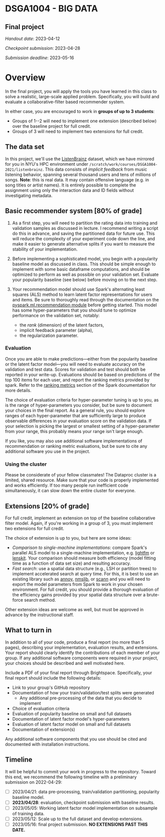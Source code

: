 # DSGA1004 - BIG DATA
## Final project

*Handout date*: 2023-04-12

*Checkpoint submission*: 2023-04-28

*Submission deadline*: 2023-05-16


# Overview

In the final project, you will apply the tools you have learned in this class to solve a realistic, large-scale applied problem.
Specifically, you will build and evaluate a collaborative-filter based recommender system. 

In either case, you are encouraged to work in **groups of up to 3 students**:

- Groups of 1--2 will need to implement one extension (described below) over the baseline project for full credit.
- Groups of 3 will need to implement two extensions for full credit.

## The data set

In this project, we'll use the [ListenBrainz](https://listenbrainz.org/) dataset, which we have mirrored for you in NYU's HPC environment under `/scratch/work/courses/DSGA1004-2021/listenbrainz`.
This data consists of *implicit feedback* from music listening behavior, spanning several thousand users and tens of millions of songs.
**Note**: this is real data.  It may contain offensive language (e.g. in song titles or artist names).  It is entirely possible to complete the assignment using only the interaction data and ID fields without investigating metadata.


## Basic recommender system [80% of grade]

1.  As a first step, you will need to partition the rating data into training and validation samples as discussed in lecture.
    I recommend writing a script do this in advance, and saving the partitioned data for future use.
    This will reduce the complexity of your experiment code down the line, and make it easier to generate alternative splits if you want to measure the stability of your implementation.

2.  Before implementing a sophisticated model, you begin with a popularity baseline model as discussed in class.
    This should be simple enough to implement with some basic dataframe computations, and should be optimized to perform as well as possible on your validation set.
    Evaluate your popularity baseline (see below) before moving on to the next step.

3.  Your recommendation model should use Spark's alternating least squares (ALS) method to learn latent factor representations for users and items.
    Be sure to thoroughly read through the documentation on the [pyspark.ml.recommendation module](https://spark.apache.org/docs/3.0.1/ml-collaborative-filtering.html) before getting started.
    This model has some hyper-parameters that you should tune to optimize performance on the validation set, notably: 
      - the *rank* (dimension) of the latent factors,
      - implicit feedback parameter (alpha),
      - the regularization parameter.

### Evaluation

Once you are able to make predictions—either from the popularity baseline or the latent factor model—you will need to evaluate accuracy on the validation and test data.
Scores for validation and test should both be reported in your write-up.
Evaluations should be based on predictions of the top 100 items for each user, and report the ranking metrics provided by spark.
Refer to the [ranking metrics](https://spark.apache.org/docs/3.0.1/mllib-evaluation-metrics.html#ranking-systems) section of the Spark documentation for more details.

The choice of evaluation criteria for hyper-parameter tuning is up to you, as is the range of hyper-parameters you consider, but be sure to document your choices in the final report.
As a general rule, you should explore ranges of each hyper-parameter that are sufficiently large to produce observable differences in your evaluation score on the validation data.
If your selection is picking the largest or smallest setting of a hyper-parameter from your range, this probably means your range isn't large enough.

If you like, you may also use additional software implementations of recommendation or ranking metric evaluations, but be sure to cite any additional software you use in the project.


### Using the cluster

Please be considerate of your fellow classmates!
The Dataproc cluster is a limited, shared resource. 
Make sure that your code is properly implemented and works efficiently. 
If too many people run inefficient code simultaneously, it can slow down the entire cluster for everyone.


## Extensions [20% of grade]

For full credit, implement an extension on top of the baseline collaborative filter model.
Again, if you're working in a group of 3, you must implement two extensions for full credit.

The choice of extension is up to you, but here are some ideas:

  - *Comparison to single-machine implementations*: compare Spark's parallel ALS model to a single-machine implementation, e.g. [lightfm](https://github.com/lyst/lightfm) or [lenskit](https://github.com/lenskit/lkpy).  Your comparison should measure both efficiency (model fitting time as a function of data set size) and resulting accuracy.
  - *Fast search*: use a spatial data structure (e.g., LSH or partition trees) to implement accelerated search at query time.  For this, it is best to use an existing library such as [annoy](https://github.com/spotify/annoy), [nmslib](https://github.com/nmslib/nmslib), or [scann](https://github.com/google-research/google-research/tree/master/scann) and you will need to export the model parameters from Spark to work in your chosen environment.  For full credit, you should provide a thorough evaluation of the efficiency gains provided by your spatial data structure over a brute-force search method.
  
Other extension ideas are welcome as well, but must be approved in advance by the instructional staff.

## What to turn in

In addition to all of your code, produce a final report (no more than 5 pages), describing your implementation, evaluation results, and extensions.
Your report should clearly identify the contributions of each member of your group. 
If any additional software components were required in your project, your choices should be described and well motivated here.  

Include a PDF of your final report through Brightspace.  Specifically, your final report should include the following details:

- Link to your group's GitHub repository
- Documentation of how your train/validation/test splits were generated
    - Any additional pre-processing of the data that you decide to implement
- Choice of evaluation criteria
- Evaluation of popularity baseline on small and full datasets
- Documentation of latent factor model's hyper-parameters
- Evaluation of latent factor model on small and full datasets
- Documentation of extension(s)

Any additional software components that you use should be cited and documented with installation instructions.

## Timeline

It will be helpful to commit your work in progress to the repository.
Toward this end, we recommend the following timeline with a preliminary submission on 2022-04-29:

- [ ] 2023/04/21: data pre-processing, train/validation partitioning, popularity baseline model.
- [ ] **2023/04/28**: evaluation, checkpoint submission with baseline results.
- [ ] 2023/05/05: Working latent factor model implementation on subsample of training data.
- [ ] 2023/05/12: Scale up to the full dataset and develop extensions.
- [ ] 2023/05/16: final project submission.  **NO EXTENSIONS PAST THIS DATE.**
